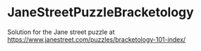 # JaneStreetPuzzleBracketology

Solution for the Jane street puzzle at https://www.janestreet.com/puzzles/bracketology-101-index/

